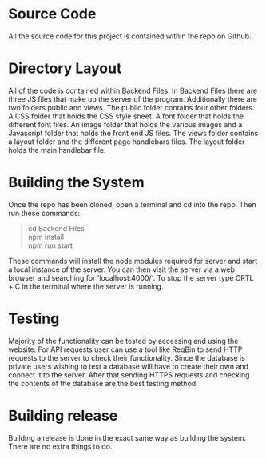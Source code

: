 # Source Code
All the source code for this project is contained within the repo on Github. 

# Directory Layout
All of the code is contained within Backend Files. In Backend Files there are three JS files that make up the server of the program. Additionally there are two folders public and views. The public folder contains four other folders. A CSS folder that holds the CSS style sheet. A font folder that holds the different font files. An image folder that holds the various images and a Javascript folder that holds the front end JS files. The views folder contains a layout folder and the different page handlebars files. The layout folder holds the main handlebar file.

# Building the System
Once the repo has been cloned, open a terminal and cd into the repo. Then run these commands:  
>cd Backend Files  
>npm install  
>npm run start  
  
These commands will install the node modules required for server and start a local instance of the server. You can then visit the server via a web browser and searching for 'localhost:4000/'. To stop the server type CRTL + C in the terminal where the server is running.

# Testing
Majority of the functionality can be tested by accessing and using the website. For API requests user can use a tool like ReqBin to send HTTP requests to the server to check their functionality. Since the database is private users wishing to test a database will have to create their own and connect it to the server. After that sending HTTPS requests and checking the contents of the database are the best testing method.  

# Building release
Building a release is done in the exact same way as building the system. There are no extra things to do.